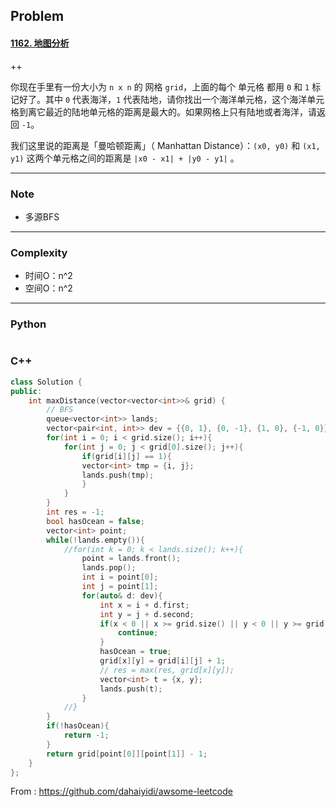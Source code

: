 ## Problem

#### [1162. 地图分析](https://leetcode-cn.com/problems/as-far-from-land-as-possible/)

++

你现在手里有一份大小为 `n x n` 的 网格 `grid`，上面的每个 单元格 都用 `0` 和 `1` 标记好了。其中 `0` 代表海洋，`1` 代表陆地，请你找出一个海洋单元格，这个海洋单元格到离它最近的陆地单元格的距离是最大的。如果网格上只有陆地或者海洋，请返回 `-1`。

我们这里说的距离是「曼哈顿距离」（ Manhattan Distance）：`(x0, y0)` 和 `(x1, y1)` 这两个单元格之间的距离是 `|x0 - x1| + |y0 - y1|` 。

 

------

### Note

- 多源BFS

------

### Complexity

- 时间O：n^2
- 空间O：n^2

------

### Python

```python

```

### C++

```C++
class Solution {
public:
    int maxDistance(vector<vector<int>>& grid) {
        // BFS
        queue<vector<int>> lands;
        vector<pair<int, int>> dev = {{0, 1}, {0, -1}, {1, 0}, {-1, 0}};
        for(int i = 0; i < grid.size(); i++){
            for(int j = 0; j < grid[0].size(); j++){
                if(grid[i][j] == 1){
                vector<int> tmp = {i, j};
                lands.push(tmp);
                }
            }
        }
        int res = -1;
        bool hasOcean = false;
        vector<int> point;
        while(!lands.empty()){
            //for(int k = 0; k < lands.size(); k++){
                point = lands.front();
                lands.pop();
                int i = point[0];
                int j = point[1];
                for(auto& d: dev){
                    int x = i + d.first;
                    int y = j + d.second;
                    if(x < 0 || x >= grid.size() || y < 0 || y >= grid[0].size() || grid[x][y] != 0){
                        continue;
                    }
                    hasOcean = true;
                    grid[x][y] = grid[i][j] + 1;
                    // res = max(res, grid[x][y]);
                    vector<int> t = {x, y}; 
                    lands.push(t);
                }
            //}
        }
        if(!hasOcean){
            return -1;
        }
        return grid[point[0]][point[1]] - 1;
    }
};
```



From : https://github.com/dahaiyidi/awsome-leetcode

